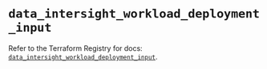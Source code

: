 # `data_intersight_workload_deployment_input`

Refer to the Terraform Registry for docs: [`data_intersight_workload_deployment_input`](https://registry.terraform.io/providers/ciscodevnet/intersight/1.0.71/docs/data-sources/workload_deployment_input).
